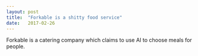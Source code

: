 ```yaml
---
layout: post
title:  "Forkable is a shitty food service"
date:   2017-02-26
---
```


Forkable is a catering company which claims to use AI to choose meals for people.
